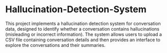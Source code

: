 # Hallucination-Detection-System
This project implements a hallucination detection system for conversation data, designed to identify whether a conversation contains hallucinations (misleading or incorrect information). The system allows users to upload a CSV file containing conversation details and then provides an interface to explore the conversations and their summaries.
